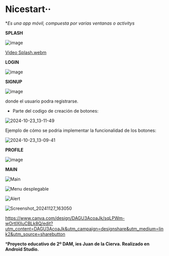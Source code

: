 
# Nicestart··

**Es una app móvil, compuesta por varias ventanas o activitys*


**SPLASH**

![image](https://github.com/user-attachments/assets/c6a0536b-c499-4fda-8d4d-6b6e7cb15b20)






[Video Splash.webm](https://github.com/user-attachments/assets/6aa87ea6-2d75-428f-a9d5-a2bfd43df4f2)





**LOGIN**


![image](https://github.com/user-attachments/assets/d963002c-1eb3-43b9-a5f4-5522b8281384)




  
**SIGNUP**



![image](https://github.com/user-attachments/assets/19a446f7-a6db-467f-82bb-9d93d12d20a8)





donde el usuario podra registrarse.
  
  
* Parte del codigo de creación de botones:


 ![2024-10-23_13-11-49](https://github.com/user-attachments/assets/8079e9cc-b126-456b-a8f2-864a02a36cec)

Ejemplo de cómo se podria implementar la funcionalidad de los botones: 

![2024-10-23_13-09-41](https://github.com/user-attachments/assets/96077b96-d029-4a52-bc85-e4a82e2374ec)



**PROFILE**



![image](https://github.com/user-attachments/assets/cc2c24f9-ea4c-41a0-965b-fd7efbe920ed)




**MAIN**



![Main](https://github.com/user-attachments/assets/e89b5e50-1ef8-4383-ab1a-e1e49109b98f)


![Menu desplegable](https://github.com/user-attachments/assets/776ba3aa-3a8d-4db8-92e9-50ba99a61086)



![Alert](https://github.com/user-attachments/assets/523827b8-2d7d-44eb-bab7-0d8f92721d8d)


![Screenshot_20241127_163050](https://github.com/user-attachments/assets/22be2c2e-85c7-48ea-a19b-6eb690b611a1)


https://www.canva.com/design/DAGU3AcoaJk/sqLPWm-wOrtIXlIuCBLk8Q/edit?utm_content=DAGU3AcoaJk&utm_campaign=designshare&utm_medium=link2&utm_source=sharebutton


***Proyecto educativo de 2º DAM, ies Juan de la Cierva. Realizado en Android Studio.**





